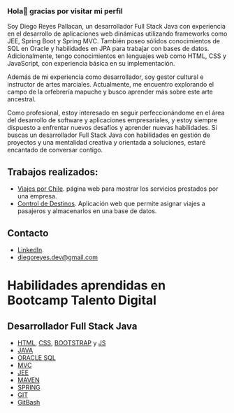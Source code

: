  ### Hola👋 gracias por visitar mi perfil

Soy Diego Reyes Pallacan, un desarrollador Full Stack Java con experiencia en el desarrollo de aplicaciones web dinámicas utilizando frameworks como JEE, Spring Boot y Spring MVC. También poseo sólidos conocimientos de SQL en Oracle y habilidades en JPA para trabajar con bases de datos. Adicionalmente, tengo conocimientos en lenguajes web como HTML, CSS y JavaScript, con experiencia básica en su implementación.

Además de mi experiencia como desarrollador, soy gestor cultural e instructor de artes marciales. Actualmente, me encuentro explorando el campo de la orfebrería mapuche y busco aprender más sobre este arte ancestral.

Como profesional, estoy interesado en seguir perfeccionándome en el área del desarrollo de software y aplicaciones empresariales, y estoy siempre dispuesto a enfrentar nuevos desafíos y aprender nuevas habilidades. Si buscas un desarrollador Full Stack Java con habilidades en gestión de proyectos y una mentalidad creativa y orientada a soluciones, estaré encantado de conversar contigo.

## Trabajos realizados:
* [Viajes por Chile](https://github.com/diegoreyesDev/Prueba-Viajes-por-Chile). página web para mostrar los servicios prestados por una empresa.
* [Control de Destinos](https://github.com/diegoreyesDev/Java-Control-de-Destinos). Aplicación web que permite asignar viajes a pasajeros y almacenarlos en una base de datos.

## Contacto
* [LinkedIn](https://www.linkedin.com/in/diegoreyes-dev/).
* diegoreyes.dev@gmail.com

# Habilidades aprendidas en Bootcamp Talento Digital
## Desarrollador Full Stack Java

* [HTML](https://developer.mozilla.org/en-US/docs/Web/HTML), [CSS](https://developer.mozilla.org/en-US/docs/Web/CSS), [BOOTSTRAP](https://getbootstrap.com/docs/5.1/getting-started/introduction/) y [JS](https://developer.mozilla.org/es/docs/Web/JavaScript)
* [JAVA](https://www.w3schools.com/java/)
* [ORACLE SQL](https://www.oracletutorial.com/)
* [MVC](https://developer.mozilla.org/es/docs/Glossary/MVC)
* [JEE](https://www.ibm.com/docs/es/odm/8.5.1?topic=application-java-se-java-ee-applications)
* [MAVEN](https://maven.apache.org/)
* [SPRING](https://spring.io/)
* [GIT](https://git-scm.com/)
* [GitBash](https://www.gitkraken.com/blog/what-is-git-bash)
